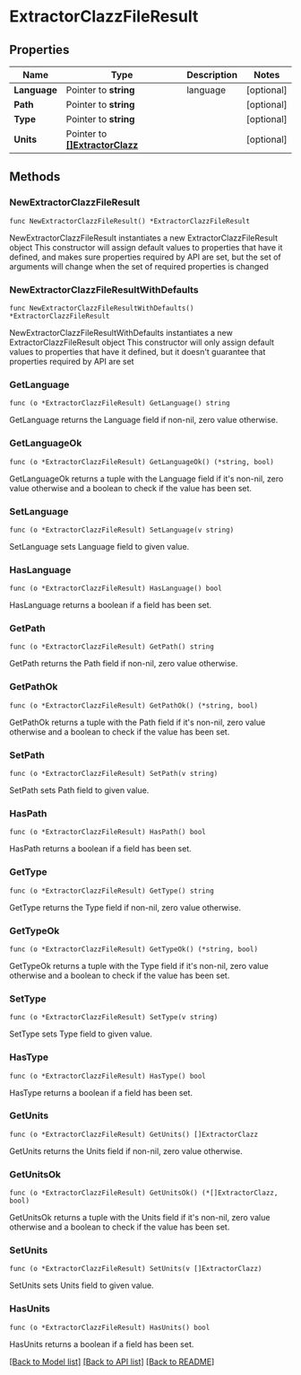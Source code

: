 # ExtractorClazzFileResult

## Properties

Name | Type | Description | Notes
------------ | ------------- | ------------- | -------------
**Language** | Pointer to **string** | language | [optional] 
**Path** | Pointer to **string** |  | [optional] 
**Type** | Pointer to **string** |  | [optional] 
**Units** | Pointer to [**[]ExtractorClazz**](ExtractorClazz.md) |  | [optional] 

## Methods

### NewExtractorClazzFileResult

`func NewExtractorClazzFileResult() *ExtractorClazzFileResult`

NewExtractorClazzFileResult instantiates a new ExtractorClazzFileResult object
This constructor will assign default values to properties that have it defined,
and makes sure properties required by API are set, but the set of arguments
will change when the set of required properties is changed

### NewExtractorClazzFileResultWithDefaults

`func NewExtractorClazzFileResultWithDefaults() *ExtractorClazzFileResult`

NewExtractorClazzFileResultWithDefaults instantiates a new ExtractorClazzFileResult object
This constructor will only assign default values to properties that have it defined,
but it doesn't guarantee that properties required by API are set

### GetLanguage

`func (o *ExtractorClazzFileResult) GetLanguage() string`

GetLanguage returns the Language field if non-nil, zero value otherwise.

### GetLanguageOk

`func (o *ExtractorClazzFileResult) GetLanguageOk() (*string, bool)`

GetLanguageOk returns a tuple with the Language field if it's non-nil, zero value otherwise
and a boolean to check if the value has been set.

### SetLanguage

`func (o *ExtractorClazzFileResult) SetLanguage(v string)`

SetLanguage sets Language field to given value.

### HasLanguage

`func (o *ExtractorClazzFileResult) HasLanguage() bool`

HasLanguage returns a boolean if a field has been set.

### GetPath

`func (o *ExtractorClazzFileResult) GetPath() string`

GetPath returns the Path field if non-nil, zero value otherwise.

### GetPathOk

`func (o *ExtractorClazzFileResult) GetPathOk() (*string, bool)`

GetPathOk returns a tuple with the Path field if it's non-nil, zero value otherwise
and a boolean to check if the value has been set.

### SetPath

`func (o *ExtractorClazzFileResult) SetPath(v string)`

SetPath sets Path field to given value.

### HasPath

`func (o *ExtractorClazzFileResult) HasPath() bool`

HasPath returns a boolean if a field has been set.

### GetType

`func (o *ExtractorClazzFileResult) GetType() string`

GetType returns the Type field if non-nil, zero value otherwise.

### GetTypeOk

`func (o *ExtractorClazzFileResult) GetTypeOk() (*string, bool)`

GetTypeOk returns a tuple with the Type field if it's non-nil, zero value otherwise
and a boolean to check if the value has been set.

### SetType

`func (o *ExtractorClazzFileResult) SetType(v string)`

SetType sets Type field to given value.

### HasType

`func (o *ExtractorClazzFileResult) HasType() bool`

HasType returns a boolean if a field has been set.

### GetUnits

`func (o *ExtractorClazzFileResult) GetUnits() []ExtractorClazz`

GetUnits returns the Units field if non-nil, zero value otherwise.

### GetUnitsOk

`func (o *ExtractorClazzFileResult) GetUnitsOk() (*[]ExtractorClazz, bool)`

GetUnitsOk returns a tuple with the Units field if it's non-nil, zero value otherwise
and a boolean to check if the value has been set.

### SetUnits

`func (o *ExtractorClazzFileResult) SetUnits(v []ExtractorClazz)`

SetUnits sets Units field to given value.

### HasUnits

`func (o *ExtractorClazzFileResult) HasUnits() bool`

HasUnits returns a boolean if a field has been set.


[[Back to Model list]](../README.md#documentation-for-models) [[Back to API list]](../README.md#documentation-for-api-endpoints) [[Back to README]](../README.md)


